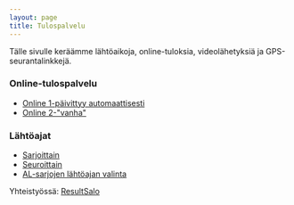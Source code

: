 ```yaml
---
layout: page
title: Tulospalvelu
---
```


Tälle sivulle keräämme lähtöaikoja, online-tuloksia, videolähetyksiä ja GPS-seurantalinkkejä.

### Online-tulospalvelu
* [Online 1-päivittyy automaattisesti](https://online4.tulospalvelu.fi/tulokset-new/fi/2019_fs/)
* [Online 2-"vanha"](https://online4.tulospalvelu.fi/tulokset/fi/2019_fs/)

### Lähtöajat

 * [Sarjoittain](https://finnspring2019.eu/lahtolista_sarja.html)
 * [Seuroittain](https://finnspring2019.eu/lahtolista_seura.html)
 * [AL-sarjojen lähtöajan valinta](https://sts.virit.in)


Yhteistyössä: [ResultSalo](https://resultsalo.fi/)
